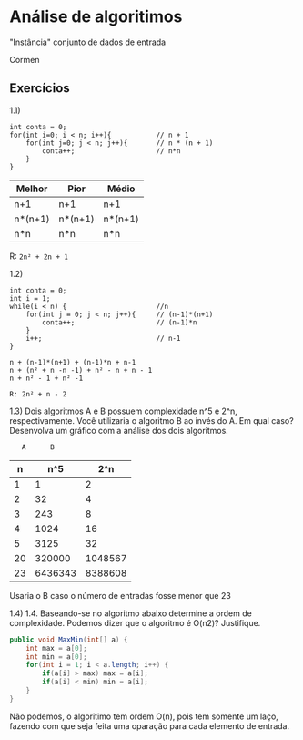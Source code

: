 # Análise de algoritimos

"Instância" conjunto de dados de entrada

Cormen

## Exercícios

1.1)
```clang
int conta = 0;
for(int i=0; i < n; i++){           // n + 1
    for(int j=0; j < n; j++){       // n * (n + 1)
        conta++;                    // n*n
    }
}
```

| Melhor | Pior | Médio |
|--------|--------|--------|
| n+1    | n+1    | n+1    |
| n*(n+1)| n*(n+1)| n*(n+1)|
| n*n    | n*n    | n*n    |

R: `2n² + 2n + 1`

1.2)

```clang
int conta = 0;
int i = 1;
while(i < n) {                      //n
    for(int j = 0; j < n; j++){     // (n-1)*(n+1)
        conta++;                    // (n-1)*n
    }
    i++;                            // n-1
}
```

```
n + (n-1)*(n+1) + (n-1)*n + n-1
n + (n² + n -n -1) + n² - n + n - 1
n + n² - 1 + n² -1

R: 2n² + n - 2
```

1.3) Dois algoritmos A e B possuem complexidade n^5 e 2^n, respectivamente. Você utilizaria o algoritmo B ao invés do A. Em qual caso? Desenvolva um gráfico com a análise dos dois algoritmos.

       A      B
| n | n^5  | 2^n| 
|---|------|----|
| 1 |  1   |  2 |
| 2 |  32  |  4 |
| 3 | 243  |  8 |
| 4 | 1024 | 16 |
| 5 | 3125 | 32 |
|20 |320000 |1048567|
|23 |6436343|8388608|

Usaria o B caso o número de entradas fosse menor que 23

1.4) 1.4. Baseando-se no algoritmo abaixo determine a ordem de complexidade. Podemos dizer que o algoritmo é O(n2)? Justifique.

```java
public void MaxMin(int[] a) {
    int max = a[0];
    int min = a[0];
    for(int i = 1; i < a.length; i++) {
        if(a[i] > max) max = a[i];
        if(a[i] < min) min = a[i];
    }
}
```

Não podemos, o algoritimo tem ordem O(n), pois tem somente um laço, fazendo com que seja feita uma oparação para cada elemento de entrada.
